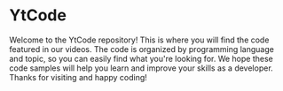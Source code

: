 # YtCode
Welcome to the YtCode repository!
This is where you will find the code featured in our videos. 
The code is organized by programming language and topic, so you can easily find what you're looking for. 
We hope these code samples will help you learn and improve your skills as a developer. 
Thanks for visiting and happy coding!
